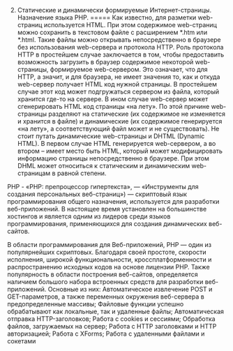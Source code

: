 02.	Статические и динамически формируемые Интернет-страницы. Назначение языка PHP. 
=====
Как известно, для разметки web-страниц используется HTML. При этом содержимое web-страниц можно сохранить в текстовом файле с расширением *.htm или *.html. Такие файлы можно открывать непосредственно в браузере без использования web-сервера и протокола HTTP. Роль протокола HTTP в простейшем случае заключается в том, чтобы предоставить возможность загрузить в браузер содержимое некоторой web-страницы, формируемое web-сервером. Это означает, что для HTTP, а значит, и для браузера, не имеет значения то, как и откуда web-сервер получает HTML код нужной страницы. В простейшем случае этот код может подгружаться сервером из файла, который хранится где-то на сервере. В ином случае web-сервер может сгенерировать HTML код страницы «на лету». По этой причине web-страницы разделяют на статические (их содержимое не изменяется и хранится в файле) и динамические (их содержимое генерируется «на лету», а соответствующий файл может и не существовать). Не стоит путать динамические web-страницы и DHTML (Dynamic HTML). В первом случае HTML генерируется web-сервером, а во втором – имеет место быть HTML, который может модифицировать информацию страницы непосредственно в браузере. При этом DHML может относиться к статическим и динамическим web-страницам в равной степени.


PHP - «PHP: препроцессор гипертекста», — «Инструменты для создания персональных веб-страниц») — скриптовый язык программирования общего назначения, используется для разработки веб-приложений.
В настоящее время установлен на большинстве хостингов и является одним из лидеров среди языков программирования, применяющихся для создания динамических веб-сайтов.

В области программирования для Веб-приложений, PHP — один из популярнейших скриптовых.
Благодаря своей простоте, скорости исполнения, широкой функциональности, кроссплатформенности и распространению исходных кодов на основе лицензии PHP.
Также популярность в области построения веб-сайтов, определяется наличием большого набора встроенных средств для разработки веб-приложений.
Основные из них:
Автоматическое извлечение POST и GET-параметров, а также переменных окружения веб-сервера в предопределенные массивы;
Файловые функции успешно обрабатывают как локальные, так и удаленные файлы;
Автоматическая отправка HTTP-заголовков;
Работа с cookies и сессиями;
Обработка файлов, загружаемых на сервер;
Работа с HTTP заголовками и HTTP авторизацией;
Работа с XForms;
Работа с удаленными файлами и сокетами
